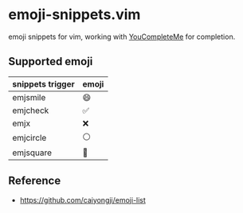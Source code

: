 # emoji-snippets.vim

emoji snippets for vim, working with [YouCompleteMe](https://github.com/ycm-core/YouCompleteMe) for completion.

## Supported emoji

| snippets trigger | emoji |
| :--------------- | :---- |
| emjsmile         | 😄    |
| emjcheck         | ✅    |
| emjx             | ❌    |
| emjcircle        | ⚪️   |
| emjsquare        | 🔲    |

## Reference

-   https://github.com/caiyongji/emoji-list
